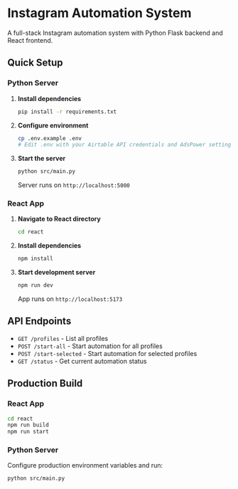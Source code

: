 # Instagram Automation System

A full-stack Instagram automation system with Python Flask backend and React frontend.

## Quick Setup

### Python Server

1. **Install dependencies**
   ```bash
   pip install -r requirements.txt
   ```

2. **Configure environment**
   ```bash
   cp .env.example .env
   # Edit .env with your Airtable API credentials and AdsPower settings
   ```

3. **Start the server**
   ```bash
   python src/main.py
   ```
   Server runs on `http://localhost:5000`

### React App

1. **Navigate to React directory**
   ```bash
   cd react
   ```

2. **Install dependencies**
   ```bash
   npm install
   ```

3. **Start development server**
   ```bash
   npm run dev
   ```
   App runs on `http://localhost:5173`

## API Endpoints

- `GET /profiles` - List all profiles
- `POST /start-all` - Start automation for all profiles  
- `POST /start-selected` - Start automation for selected profiles
- `GET /status` - Get current automation status

## Production Build

### React App
```bash
cd react
npm run build
npm run start
```

### Python Server
Configure production environment variables and run:
```bash
python src/main.py
```